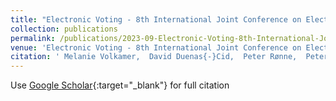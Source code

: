 ```yaml
---
title: "Electronic Voting - 8th International Joint Conference on Electronic Voting (E-Vote-ID 2023)"
collection: publications
permalink: /publications/2023-09-Electronic-Voting-8th-International-Joint-Conference-on-Electronic-Voting-E-Vote-ID-2023
venue: 'Electronic Voting - 8th International Joint Conference on Electronic Voting (E-Vote-ID 2023)'
citation: ' Melanie Volkamer,  David Duenas{-}Cid,  Peter Rønne,  Peter Ryan,  Jurlind Budurushi,  Oksana Kulyk,  Adrià Pérez,  Iuliia Spycher-Krivonosova, &quot;Electronic Voting - 8th International Joint Conference on Electronic Voting (E-Vote-ID 2023).&quot; Electronic Voting - 8th International Joint Conference on Electronic Voting (E-Vote-ID 2023), 2023.'
---
```

Use [Google Scholar](https://scholar.google.com/scholar?q=Electronic+Voting+++8th+International+Joint+Conference+on+Electronic+Voting+(E+Vote+ID+2023)){:target="_blank"} for full citation